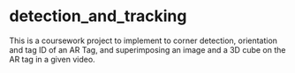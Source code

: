# detection_and_tracking
This is a coursework project to implement to corner detection, orientation and tag ID of an AR Tag, and superimposing an image and a 3D cube on the AR tag in a given video.
